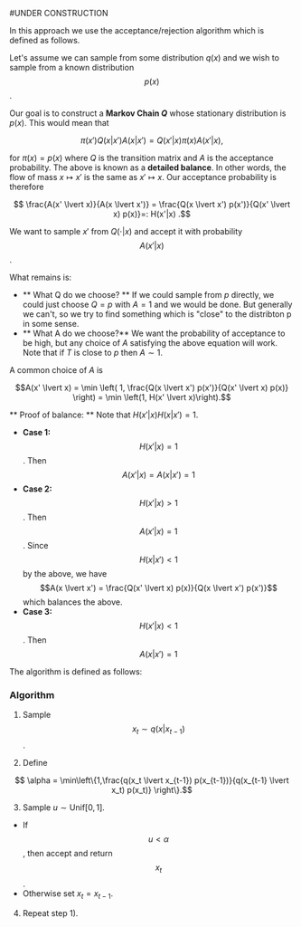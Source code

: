 #UNDER CONSTRUCTION

In this approach we use the acceptance/rejection algorithm which is defined as follows. 

Let's assume we can sample from some distribution $q(x)$ and we wish to sample from a known distribution $$p(x)$$. 

Our goal is to construct a **Markov Chain $Q$** whose stationary distribution is $p(x)$. This would mean that

$$\pi(x') Q(x \lvert x')A(x \lvert x') = Q(x' \lvert x) \pi(x) A (x' \lvert x),$$

for $\pi(x) = p(x)$ where $Q$ is the transition matrix and $A$ is the acceptance probability. The above is known as a **detailed balance**. In other words, the flow of mass $x \mapsto x'$ is the same as $x' \mapsto x$. Our acceptance probability is therefore 

$$  \frac{A(x' \lvert x)}{A(x \lvert x')} = \frac{Q(x \lvert x') p(x')}{Q(x' \lvert x) p(x)}=: H(x'|x) .$$

We want to sample $x'$ from $Q(\cdot \lvert x)$ and accept it with probability $$A(x' \lvert x)$$. 

What remains is:

* ** What Q do we choose? ** If we could sample from $p$ directly, we could just choose $Q = p$ with $A = 1$ and we would be done. But generally we can't, so we try to find something which is "close" to the distribton p in some sense. 
* ** What A do we choose?** We want the probability of acceptance to be high, but any choice of $A$ satisfying the above equation will work. Note that if $T$ is close to $p$ then $A \sim 1$.

A common choice of $A$ is 

$$A(x' \lvert x) = \min \left( 1, \frac{Q(x \lvert x') p(x')}{Q(x' \lvert x) p(x)} \right) = \min \left(1, H(x' \lvert x)\right).$$



** Proof of balance: **
Note that $H(x'\lvert x) H(x \lvert x') = 1$. 

* **Case 1:** $$H(x' \lvert x) = 1$$. Then $$A(x' \lvert x) = A(x \lvert x') = 1$$
* **Case 2:** $$H(x' \lvert x) > 1$$. Then $$A(x' \lvert x) = 1$$. Since $$H(x \lvert x') < 1$$ by the above, we have $$A(x \lvert x') = \frac{Q(x' \lvert x) p(x)}{Q(x \lvert x') p(x')}$$ which balances the above. 
* **Case 3:** $$H(x' \lvert x) < 1$$. Then $$A(x \lvert x') = 1$$

The algorithm is defined as follows:

### Algorithm

1) Sample $$x_t \sim q(x \lvert x_{t-1})$$. 

2) Define 

$$ \alpha = \min\left\{1,\frac{q(x_t \lvert x_{t-1}) p(x_{t-1})}{q(x_{t-1} \lvert x_t) p(x_t)} \right\}.$$

3) Sample $u \sim \textrm{Unif}[0,1]$. 

* If $$u < \alpha$$, then accept and return $$x_t$$. 
* Otherwise set $x_t = x_{t-1}$. 

4) Repeat step 1).
